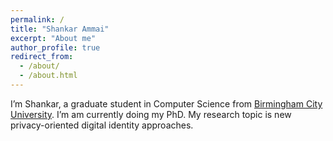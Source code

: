 ```yaml
---
permalink: /
title: "Shankar Ammai"
excerpt: "About me"
author_profile: true
redirect_from: 
  - /about/
  - /about.html
---
```

I’m Shankar, a graduate student in Computer Science from [Birmingham City University](https://www.bcu.ac.uk). I’m am currently doing my PhD. My research topic is new privacy-oriented digital
identity approaches.


 
